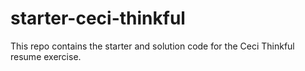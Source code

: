 # starter-ceci-thinkful

This repo contains the starter and solution code for the Ceci Thinkful resume exercise.
